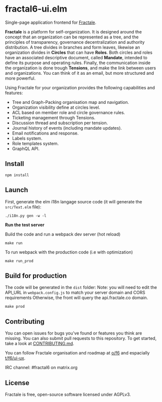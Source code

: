 # fractal6-ui.elm

Single-page application frontend for [Fractale](https://fractale.co).

**Fractale** is a platform for self-organization. It is designed around the concept that an organization can be represented as a tree, and the principles of transparency, governance decentralization and authority distribution. A tree divides in branches and form leaves, likewise an organization divides in **Circles** that can have **Roles**. Both circles and roles have an associated descriptive document, called **Mandate**, intended to define its purpose and operating rules. Finally, the communication inside the organization is done trough **Tensions**, and make the link between users and organizations. You can think of it as an email, but more structured and more powerful.

Using Fractale for your organization provides the following capabilities and features:
* Tree and Graph-Packing organisation map and navigation.
* Organization visibility define at circles level.
* ACL based on member role and circle governance rules.
* Ticketing management through Tensions.
* Discussion thread and subscription per tension.
* Journal history of events (including mandate updates).
* Email notifications and response.
* Labels system.
* Role templates system.
* GraphQL API.


## Install

    npm install


## Launch

First, generate the elm i18n langage source code (it will generate the `src/Text.elm` file): 

    ./i18n.py gen -w -l

**Run the test server**

Build the code and run a webpack dev server (hot reload)

    make run

To run webpack with the production code (i.e with optimization)

    make run_prod


## Build for production

The code will be generated in the `dist` folder:
Note: you will need to edit the API_URL in `webpack.config.js` to match your server domain and CORS requirements
      Otherwise, the front will query the api.fractale.co domain.

    make prod


## Contributing

You can open issues for bugs you've found or features you think are missing. You can also submit pull requests to this repository. To get started, take a look at [CONTRIBUTING.md](CONTRIBUTING.md).

You can follow Fractale organisation and roadmap at [o/f6](https://fractale.co/o/f6) and espacially [t/f6/ui-ux](https://fractale.co/t/f6/ui-ux).

IRC channel: #fractal6 on matrix.org


## License

Fractale is free, open-source software licensed under AGPLv3.
